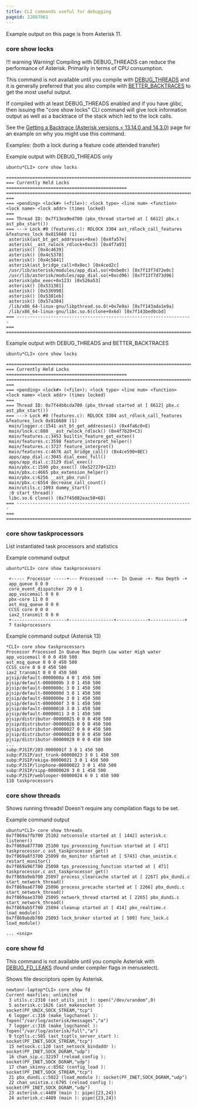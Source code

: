 ```yaml
---
title: CLI commands useful for debugging
pageid: 22087961
---
```


Example output on this page is from Asterisk 11.

### core show locks

!!! warning Warning!
    Compiling with DEBUG_THREADS can reduce the performance of Asterisk. Primarily in terms of CPU consumption.

[//]: # (end-warning)

This command is not available until you compile with [DEBUG_THREADS](/Getting-Started/Installing-Asterisk/Installing-Asterisk-From-Source/Using-Menuselect-to-Select-Asterisk-Options) and it is generally preferred that you also compile with [BETTER_BACKTRACES](/Getting-Started/Installing-Asterisk/Installing-Asterisk-From-Source/Using-Menuselect-to-Select-Asterisk-Options) to get the most useful output.

If compiled with at least DEBUG_THREADS enabled and if you have glibc, then issuing the "core show locks" CLI command will give lock information output as well as a backtrace of the stack which led to the lock calls.

See the [Getting a Backtrace (Asterisk versions < 13.14.0 and 14.3.0)](/Development/Debugging/Getting-a-Backtrace-Asterisk-versions-13.14.0-and-14.3.0) page for an example on why you might use this command.

Examples: (both a lock during a feature code attended transfer)

Example output with DEBUG_THREADS only

```
ubuntu*CLI> core show locks

=======================================================================
=== Currently Held Locks ==============================================
=======================================================================
===
=== <pending> <lock#> (<file>): <lock type> <line num> <function> <lock name> <lock addr> (times locked)
===
=== Thread ID: 0x7f13ea9ed700 (pbx_thread started at [ 6612] pbx.c ast_pbx_start())
=== ---> Lock #0 (features.c): RDLOCK 3304 ast_rdlock_call_features &features_lock 0x815660 (1)
 asterisk(ast_bt_get_addresses+0xe) [0x4fa57e]
 asterisk(__ast_rwlock_rdlock+0xc3) [0x4f7a93]
 asterisk() [0x4c4639]
 asterisk() [0x4c5378]
 asterisk() [0x4c5841]
 asterisk(ast_bridge_call+0x8ec) [0x4ced2c]
 /usr/lib/asterisk/modules/app_dial.so(+0xbe0c) [0x7f13f7d72e0c]
 /usr/lib/asterisk/modules/app_dial.so(+0xcd96) [0x7f13f7d73d96]
 asterisk(pbx_exec+0x123) [0x526a53]
 asterisk() [0x531381]
 asterisk() [0x536998]
 asterisk() [0x5381eb]
 asterisk() [0x57a384]
 /lib/x86_64-linux-gnu/libpthread.so.0(+0x7e9a) [0x7f143ada1e9a]
 /lib/x86_64-linux-gnu/libc.so.6(clone+0x6d) [0x7f143bed0cbd]
=== -------------------------------------------------------------------
===
=======================================================================

```

Example output with DEBUG_THREADS and BETTER_BACKTRACES

```
ubuntu*CLI> core show locks

=======================================================================
=== Currently Held Locks ==============================================
=======================================================================
===
=== <pending> <lock#> (<file>): <lock type> <line num> <function> <lock name> <lock addr> (times locked)
===
=== Thread ID: 0x7f44b6cda700 (pbx_thread started at [ 6612] pbx.c ast_pbx_start())
=== ---> Lock #0 (features.c): RDLOCK 3304 ast_rdlock_call_features &features_lock 0x816680 (1)
 main/logger.c:1541 ast_bt_get_addresses() (0x4fa6c0+E)
 main/lock.c:888 __ast_rwlock_rdlock() (0x4f7b20+C3)
 main/features.c:3453 builtin_feature_get_exten()
 main/features.c:3598 feature_interpret_helper()
 main/features.c:3727 feature_interpret()
 main/features.c:4676 ast_bridge_call() (0x4ce590+8EC)
 apps/app_dial.c:3045 dial_exec_full()
 apps/app_dial.c:3129 dial_exec()
 main/pbx.c:1590 pbx_exec() (0x527270+123)
 main/pbx.c:4665 pbx_extension_helper()
 main/pbx.c:6256 __ast_pbx_run()
 main/pbx.c:6554 decrease_call_count()
 main/utils.c:1093 dummy_start()
 :0 start_thread()
 libc.so.6 clone() (0x7f45082eac50+6D)
=== -------------------------------------------------------------------
===
=======================================================================

```

### core show taskprocessors

List instantiated task processors and statistics

Example command output

```
ubuntu*CLI> core show taskprocessors

 +----- Processor -----+--- Processed ---+- In Queue -+- Max Depth -+
 app_queue 8 0 0
 core_event_dispatcher 29 0 1
 app_voicemail 0 0 0
 pbx-core 11 0 0
 ast_msg_queue 0 0 0
 CCSS core 0 0 0
 iax2_transmit 0 0 0
 +---------------------+-----------------+------------+-------------+
 7 taskprocessors

```

Example command output (Asterisk 13)

```
*CLI> core show taskprocessors
Processor Processed In Queue Max Depth Low water High water
app_voicemail 0 0 0 450 500
ast_msg_queue 0 0 0 450 500
CCSS_core 0 0 0 450 500
iax2_transmit 0 0 0 450 500
pjsip/default-0000000a 4 0 1 450 500
pjsip/default-0000000b 3 0 1 450 500
pjsip/default-0000000c 3 0 1 450 500
pjsip/default-0000000d 3 0 1 450 500
pjsip/default-0000000e 3 0 1 450 500
pjsip/default-0000000f 3 0 1 450 500
pjsip/default-00000010 3 0 1 450 500
pjsip/default-00000011 3 0 1 450 500
pjsip/distributor-00000025 0 0 0 450 500
pjsip/distributor-00000026 0 0 0 450 500
pjsip/distributor-00000027 0 0 0 450 500
pjsip/distributor-00000028 0 0 0 450 500
pjsip/distributor-00000029 0 0 0 450 500
...
subp:PJSIP/203-0000001f 3 0 1 450 500
subp:PJSIP/ast_trunk-00000023 3 0 1 450 500
subp:PJSIP/ekiga-00000021 3 0 1 450 500
subp:PJSIP/linphone-00000022 3 0 1 450 500
subp:PJSIP/sipp-00000020 3 0 1 450 500
subp:PJSIP/weblooper-00000024 6 0 1 450 500
118 taskprocessors

```

### core show threads

Shows running threads!  Doesn't require any compilation flags to be set.

Example command output

```
ubuntu*CLI> core show threads
0x7f869a7fb700 25102 netconsole started at [ 1442] asterisk.c listener()
0x7f869a877700 25100 tps_processing_function started at [ 471] taskprocessor.c ast_taskprocessor_get()
0x7f869a8f3700 25099 do_monitor started at [ 5743] chan_unistim.c restart_monitor()
0x7f869a96f700 25098 tps_processing_function started at [ 471] taskprocessor.c ast_taskprocessor_get()
0x7f869a9eb700 25097 process_clearcache started at [ 2267] pbx_dundi.c start_network_thread()
0x7f869aa67700 25096 process_precache started at [ 2266] pbx_dundi.c start_network_thread()
0x7f869aae3700 25095 network_thread started at [ 2265] pbx_dundi.c start_network_thread()
0x7f869ab5f700 25094 cleanup started at [ 414] pbx_realtime.c load_module()
0x7f869abdb700 25093 lock_broker started at [ 509] func_lock.c load_module()

... <snip>

```

### core show fd

This command is not available until you compile Asterisk with [DEBUG_FD_LEAKS](/Getting-Started/Installing-Asterisk/Installing-Asterisk-From-Source/Using-Menuselect-to-Select-Asterisk-Options) (found under compiler flags in menuselect).

Shows file descriptors open by Asterisk.

```
newtonr-laptop*CLI> core show fd
Current maxfiles: unlimited
 3 utils.c:2310 (ast_utils_init ): open("/dev/urandom",0)
 5 asterisk.c:1626 (ast_makesocket ): socket(PF_UNIX,SOCK_STREAM,"tcp")
 6 logger.c:316 (make_logchannel ): fopen("/var/log/asterisk/messages","a")
 7 logger.c:316 (make_logchannel ): fopen("/var/log/asterisk/full","a")
 9 tcptls.c:585 (ast_tcptls_server_start ): socket(PF_INET,SOCK_STREAM,"tcp")
 15 netsock.c:120 (ast_netsock_bindaddr ): socket(PF_INET,SOCK_DGRAM,"udp")
 16 chan_sip.c:32197 (reload_config ): socket(PF_INET,SOCK_DGRAM,"udp")
 17 chan_skinny.c:8502 (config_load ): socket(PF_INET,SOCK_STREAM,"tcp")
 21 pbx_dundi.c:5022 (load_module ): socket(PF_INET,SOCK_DGRAM,"udp")
 22 chan_unistim.c:6795 (reload_config ): socket(PF_INET,SOCK_DGRAM,"udp")
 23 asterisk.c:4489 (main ): pipe({23,24})
 24 asterisk.c:4489 (main ): pipe({23,24})

```
